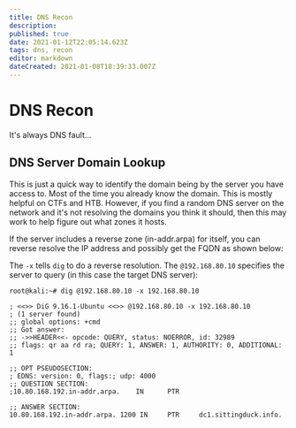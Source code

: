```yaml
---
title: DNS Recon
description: 
published: true
date: 2021-01-12T22:05:14.623Z
tags: dns, recon
editor: markdown
dateCreated: 2021-01-08T18:39:33.007Z
---
```


# DNS Recon

It's always DNS fault...


## DNS Server Domain Lookup

This is just a quick way to identify the domain being by the server you have access to. Most of the time you already know the domain. This is mostly helpful on CTFs and HTB. However, if you find a random DNS server on the network and it's not resolving the domains you think it should, then this may work to help figure out what zones it hosts.

If the server includes a reverse zone (in-addr.arpa) for itself, you can reverse resolve the IP address and possibly get the FQDN as shown below:

The `-x` tells `dig` to do a reverse resolution. The `@192.168.80.10` specifies the server to query (in this case the target DNS server):
```
root@kali:~# dig @192.168.80.10 -x 192.168.80.10

; <<>> DiG 9.16.1-Ubuntu <<>> @192.168.80.10 -x 192.168.80.10
; (1 server found)
;; global options: +cmd
;; Got answer:
;; ->>HEADER<<- opcode: QUERY, status: NOERROR, id: 32989
;; flags: qr aa rd ra; QUERY: 1, ANSWER: 1, AUTHORITY: 0, ADDITIONAL: 1

;; OPT PSEUDOSECTION:
; EDNS: version: 0, flags:; udp: 4000
;; QUESTION SECTION:
;10.80.168.192.in-addr.arpa.    IN      PTR

;; ANSWER SECTION:
10.80.168.192.in-addr.arpa. 1200 IN     PTR     dc1.sittingduck.info.
```